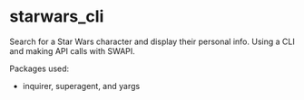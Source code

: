 # starwars_cli
Search for a Star Wars character and display their personal info. Using a CLI and making API calls with SWAPI.

Packages used: 
- inquirer, superagent, and yargs
